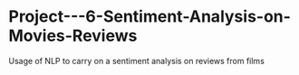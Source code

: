 # Project---6-Sentiment-Analysis-on-Movies-Reviews
Usage of NLP to carry on a sentiment analysis on reviews from films
